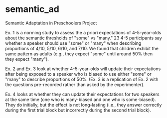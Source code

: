 # semantic_ad
Semantic Adaptation in Preschoolers Project 


Ex. 1 is a norming study to assess the a priori expectations of 4-5-year-olds about the semantic thresholds of "some" vs "many." 23 4-5 participants say whether a speaker should use "some" or "many" when describing proportions of 4/10, 5/10, 6/10, and 7/10. We found that children exhibit the same pattern as adults (e.g., they expect "some" until around 50% then they expect "many").

Ex. 2 and Ex. 3 look at whether 4-5-year-olds will update their expectations after being exposed to a speaker who is biased to use either "some" or "many" to describe proportions of 50%. (Ex. 3 is a replication of Ex. 2 with the questions pre-recorded rather than asked by the experimenter). 

Ex. 4 looks at whether they can update their expectations for two speakers at the same time (one who is many-biased and one who is some-biased). They do initially, but the effect is not long-lasting (i.e., they answer correctly during the first trial block but incorrectly during the second trial block). 
